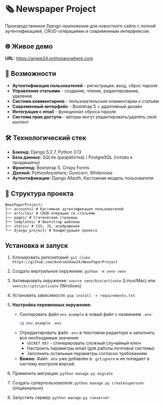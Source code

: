 # 🗞️ Newspaper Project

Производственное Django-приложение для новостного сайта с полной аутентификацией, CRUD-операциями и современным интерфейсом.

## 🌐 Живое демо
**URL:** https://anjeie24.pythonanywhere.com

## 🚀 Возможности
- **Аутентификация пользователей** - регистрация, вход, сброс пароля
- **Управление статьями** - создание, чтение, редактирование, удаление
- **Система комментариев** - пользовательские комментарии к статьям
- **Современный интерфейс** - Bootstrap 5 + адаптивный дизайн
- **Интеграция с email** - функционал сброса пароля
- **Система прав доступа** - авторы могут редактировать/удалять свой контент

## 🛠️ Технологический стек
- **Бэкенд:** Django 5.2.7, Python 3.13
- **База данных:** SQLite (разработка) / PostgreSQL (готово к продакшену)
- **Фронтенд:** Bootstrap 5, Crispy Forms
- **Деплой:** PythonAnywhere, Gunicorn, Whitenoise
- **Аутентификация:** Django Allauth, Кастомная модель пользователя

## 📁 Структура проекта

```
NewsPaperProject/
├── accounts/ # Кастомная аутентификация пользователей
├── articles/ # CRUD-операции со статьями
├── pages/ # Статические страницы
├── templates/ # Bootstrap шаблоны
├── static/ # CSS, JS, изображения
└── django_project/ # Конфигурация проекта
```



## Установка и запуск

1. Клонировать репозиторий: `git clone https://github.com/AndrewSkow24/NewsPaperProject`
2. Создать виртуальное окружение: `python -m venv venv`
3. Активировать окружение: `source venv/bin/activate` (Linux/Mac) или `venv\Scripts\activate` (Windows)
4. Установить зависимости: `pip install -r requirements.txt`
5. **Настройка переменных окружения:**
   - Скопировать файл `env_example` в новый файл с названием `.env`:
     ```bash
     cp env_example .env
     ```
   - Отредактировать файл `.env` в текстовом редакторе и заполнить все необходимые значения:
     - `SECRET_KEY` - сгенерировать сложный случайный ключ
     - Настроить параметры email (для работы почтовой системы)
     - Заполнить остальные параметры согласно требованиям
   - **Важно:** Файл `.env` уже добавлен в `.gitignore` и не попадает в систему контроля версий.

6. Применить миграции: `python manage.py migrate`
7. Создать суперпользователя: `python manage.py createsuperuser` (опционально)
8. Запустить сервер: `python manage.py runserver`